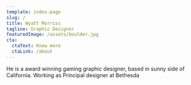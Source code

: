 ```yaml
---
template: index-page
slug: /
title: Wyatt Morriss
tagline: Graphic Designer
featuredImage: /assets/boulder.jpg
cta:
  ctaText: Know more
  ctaLink: /about
---
```

He is a award winning gaming graphic designer, based in sunny side of California. Working as Principal designer at Bethesda